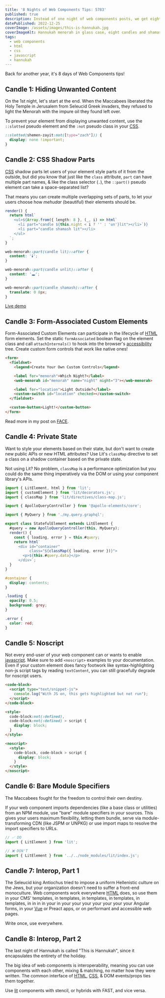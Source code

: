 ```yaml
---
title: '8 Nights of Web Components Tips: 5783'
published: true
description: Instead of one night of web components posts, we get eight crazy nights!
datePublished: 2022-12-25
coverImage: /assets/images/this-is-hannukah.jpg
coverImageAlt: Hannukah menorah in glass case, eight candles and shamash are lit.
tags:
  - web components
  - html
  - css
  - javascript
  - hannukah
---
```


Back for another year, it's 8 days of Web Components tips!

## Candle 1: Hiding Unwanted Content

On the 1st night, let's start at the end. When the Maccabees liberated the Holy 
Temple in Jerusalem from Seleucid Greek invaders, they refused to light the 
Menorah with the impure oil they found left over.

To prevent your element from displaying unwanted content, use the `::slotted` 
pseudo element and the `:not` pseudo class in your [CSS][CSS].

```css
::slotted(shemen-zayit:not([type="zach"])) {
  display: none !important;
}
```

## Candle 2: CSS Shadow Parts

[CSS][CSS] shadow parts let users of your element style parts of it from the 
outside, but did you know that just like the `class` attribute, `part` can have 
multiple part names, & like the class selector (`.`), the `::part()` pseudo 
element can take a space-separated list?

That means you can create multiple overlapping sets of parts, to let your users 
choose how _mehudar_ (beautiful) their elements should be.

```ts
render() {
  return html`
    <ul>${Array.from({ length: 8 }, (_, i) => html`
      <li part="candle ${this.night < i ? '' : 'un'}lit"></li>`)}
      <li part="candle shamash lit"></li>
    </ul>
  `;
}
```

```css
web-menorah::part(candle lit)::after {
  content: '🕯️';
}

web-menorah::part(candle unlit)::after {
  content: '🕳️';
}

web-menorah::part(candle shamash)::after {
  translate: 0 8px;
}
```

[Live demo](https://lit.dev/playground/#gist=cbc65c25994fb161db5acba58bbfa494)

## Candle 3: Form-Associated Custom Elements

Form-Associated Custom Elements can participate in the lifecycle of [HTML][HTML] form 
elements. Set the static `formAssociated` boolean flag on the element class and 
call `attachInternals()` to hook into the browser's [accessibility][a11y] tree. 
Create custom form controls that work like native ones!

```html
<form>
  <fieldset>
    <legend>Create Your Own Custom Controls</legend>

    <label for="menorah">Which Night?</label>
    <web-menorah id="menorah" name="night" night="3"></web-menorah>

    <label for="location">Light Outside?</label>
    <custom-switch id="location" checked></custom-switch>
  </fieldset>

  <custom-button>Light!</custom-button>
</form>
```

Read more in my post on 
[FACE](https://bennypowers.dev/posts/form-associated-custom-elements).

## Candle 4: Private State

Want to style your elements based on their state, but don't want to create new 
public APIs or new HTML attributes? Use Lit's `classMap` directive to set a 
class on a shadow container based on the private state.

Not using Lit? No problem, `classMap` is a performance optimization but you 
could do the same thing imperatively via the DOM or using your component 
library's APIs.

```js
import { LitElement, html } from 'lit';
import { customElement } from 'lit/decorators.js';
import { classMap } from 'lit/directives/class-map.js';

import { ApolloQueryController } from '@apollo-elements/core';

import { MyQuery } from './my.query.graphql';

export class StatefulElement extends LitElement {
  #query = new ApolloQueryController(this, MyQuery);
  render() {
    const { loading, error } = this.#query;
    return html`
      <div id="container"
           class="${classMap({ loading, error })}">
        <p>${this.#query.data}</p>
      </div>`;
  }
}
```

```css
#container {
  display: contents;
}

.loading {
  opacity: 0.5;
  background: grey;
}

.error {
  color: red;
}
```

## Candle 5: Noscript

Not every end-user of your web component can or wants to enable 
[javascript][JS]. Make sure to add `<noscript>` examples to your documentation. 
Even if your custom element does fancy footwork like syntax-highlighting non-js 
script tags by reading `textContent`, you can still gracefully degrade for 
noscript users.

```html
<code-block>
  <script type="text/snippet-js">
    console.log("With JS on, this gets highlighted but not run");
  </script>
</code-block>

<style>
  code-block:not(:defined),
  code-block:not(:defined) > script {
    display: block;
  }
</style>

<noscript>
  <style>
    code-block, code-block > script {
      display: block;
    }
  </style>
</noscript>
```

## Candle 6: Bare Module Specifiers

The Maccabees fought for the freedom to control their own destiny.

If your web component imports dependencies (like a base class or utilities) from 
an NPM module, use "bare" module specifiers in your sources. This gives your 
users maximum flexibility, letting them bundle, serve via module-transforming 
CDN (like JSPM or UNPKG) or use import maps to resolve the import specifiers to 
URLs.

```js
// ✅ DO
import { LitElement } from 'lit';

// ❌ DON'T
import { LitElement } from '../../node_modules/lit/index.js';
```

## Candle 7: Interop, Part 1

The Seleucid king Antiochus tried to impose a uniform Hellenistic culture on the 
Jews, but your organization doesn't need to suffer a front-end monoculture. Web 
components work everywhere [HTML][HTML] does, so use them in your CMS' 
templates, in templates, in templates, in templates, in templates, in in in in 
your in your your your your your your your Angular forms, in your [Vue][vue] or 
Preact apps, or on performant and accessible web pages.

Write once, use everywhere.

## Candle 8: Interop, Part 2

The last night of Hannukah is called "This is Hannukah", since it encapsulates 
the entirety of the holiday.

The big idea of web components is interoperability, meaning you can use 
components with each other, mixing & matching, no matter how they were written. 
The common interface of [HTML][HTML], [CSS][CSS], & DOM events/props ties them 
together.

Use [lit][lit] components with stencil, or hybrids with FAST, and vice versa.

[HTML]: /tags/html
[CSS]: /tags/css
[JS]: /tags/javascript
[a11y]: /tags/accessibility
[vue]: /tags/vue
[lit]: /tags/lit
